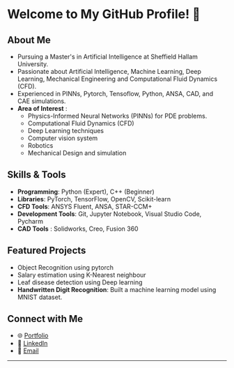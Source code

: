 # Welcome to My GitHub Profile! 👋

## About Me
- Pursuing a Master's in Artificial Intelligence at Sheffield Hallam University.
- Passionate about Artificial Intelligence, Machine Learning, Deep Learning, Mechanical Engineering and Computational Fluid Dynamics (CFD).
- Experienced in PINNs, Pytorch, Tensoflow, Python, ANSA, CAD, and CAE simulations.
- **Area of Interest** : 
  - Physics-Informed Neural Networks (PINNs) for PDE problems.
  - Computational Fluid Dynamics (CFD)
  - Deep Learning techniques
  - Computer vision system
  - Robotics
  - Mechanical Design and simulation

## Skills & Tools
- **Programming**: Python (Expert), C++ (Beginner)
- **Libraries**: PyTorch, TensorFlow, OpenCV, Scikit-learn
- **CFD Tools**: ANSYS Fluent, ANSA, STAR-CCM+
- **Development Tools**: Git, Jupyter Notebook, Visual Studio Code, Pycharm
- **CAD Tools** : Solidworks, Creo, Fusion 360

## Featured Projects
- Object Recognition using pytorch
- Salary estimation using K-Nearest neighbour
- Leaf disease detection using Deep learning
- **Handwritten Digit Recognition**: Built a machine learning model using MNIST dataset.

## Connect with Me
- 🌐 [Portfolio](https://www.linkedin.com/in/velanc/)
- 💼 [LinkedIn](https://www.linkedin.com/in/velanc/)
- 📧 [Email](mailto:velanc.uk@gmail.com)

---

